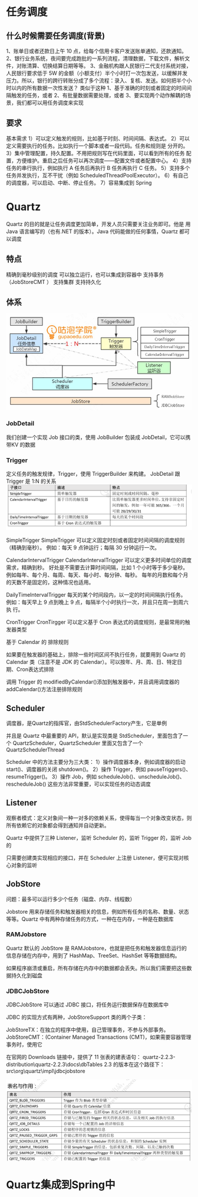# 任务调度

## 什么时候需要任务调度(背景)

1、账单日或者还款日上午 10 点，给每个信用卡客户发送账单通知，还款通知。
2、银行业务系统，夜间要完成跑批的一系列流程，清理数据，下载文件，解析文件，对账清算、切换结算日期等等。
3、金融机构跟人民银行二代支付系统对接，人民银行要求低于 5W 的金额（小额支付）半个小时打一次包发送，以缓解并发压力。所以，银行的跨行转账分成了多个流程：录入、复核、发送。如何把半个小时以内的所有数据一次性发送？
类似于这种
1、基于准确的时刻或者固定的时间间隔触发的任务，或者
2、有批量数据需要处理，或者
3、要实现两个动作解耦的场景，我们都可以用任务调度来实现

## 要求

基本需求
1）可以定义触发的规则，比如基于时刻、时间间隔、表达式。
2）可以定义需要执行的任务。比如执行一个脚本或者一段代码。任务和规则是
分开的。
3）集中管理配置，持久配置。不用把规则写在代码里面，可以看到所有的任务
配置，方便维护。重启之后任务可以再次调度——配置文件或者配置中心。
4）支持任务的串行执行，例如执行 A 任务后再执行 B 任务再执行 C 任务。
5）支持多个任务并发执行，互不干扰（例如 ScheduledThreadPoolExecutor）。
6）有自己的调度器，可以启动、中断、停止任务。
7）容易集成到 Spring

# Quartz

Quartz 的目的就是让任务调度更加简单，开发人员只需要关注业务即可。他是
用 Java 语言编写的（也有.NET 的版本）。Java 代码能做的任何事情，Quartz 都可以调度

## 特点

精确到毫秒级别的调度
可以独立运行，也可以集成到容器中
支持事务（JobStoreCMT ）
支持集群
支持持久化

## 体系

![image.png](./assets/image.png)

### JobDetail

我们创建一个实现 Job 接口的类，使用 JobBuilder 包装成 JobDetail，它可以携带KV 的数据

### Trigger

定义任务的触发规律，Trigger，使用 TriggerBuilder 来构建。
JobDetail 跟 Trigger 是 1:N 的关系
![image.png](./assets/1675684530108-image.png)

SimpleTrigger
SimpleTrigger 可以定义固定时刻或者固定时间间隔的调度规则（精确到毫秒）。
例如：每天 9 点钟运行；每隔 30 分钟运行一次。

CalendarIntervalTrigger
CalendarIntervalTrigger 可以定义更多时间单位的调度需求，精确到秒。
好处是不需要去计算时间间隔，比如 1 个小时等于多少毫秒。
例如每年、每个月、每周、每天、每小时、每分钟、每秒。
每年的月数和每个月的天数不是固定的，这种情况也适用。

DailyTimeIntervalTrigger
每天的某个时间段内，以一定的时间间隔执行任务。
例如：每天早上 9 点到晚上 9 点，每隔半个小时执行一次，并且只在周一到周六执
行。

CronTrigger
CronTirgger 可以定义基于 Cron 表达式的调度规则，是最常用的触发器类型

基于 Calendar  的 排除规则

如果要在触发器的基础上，排除一些时间区间不执行任务，就要用到 Quartz 的Calendar 类（注意不是 JDK 的 Calendar）。可以按年、月、周、日、特定日期、Cron表达式排除

调用 Trigger 的 modifiedByCalendar()添加到触发器中，并且调用调度器的
addCalendar()方法注册排除规则

## Scheduler

调度器，是Quartz的指挥官，由StdSchedulerFactory产生，它是单例

并且是 Quartz 中最重要的 API，默认是实现类是 StdScheduler，里面包含了一个
QuartzScheduler，QuartzScheduler 里面又包含了一个 QuartzSchedulerThread

Scheduler 中的方法主要分为三大类：
1）操作调度器本身，例如调度器的启动 start()、调度器的关闭 shutdown()。
2）操作 Trigger，例如 pauseTriggers()、resumeTrigger()。
3）操作 Job，例如 scheduleJob()、unscheduleJob()、rescheduleJob()
这些方法非常重要，可以实现任务的动态调度

## Listener

观察者模式：定义对象间一种一对多的依赖关系，使得每当一个对象改变状态，则所有依赖它的对象都会得到通知并自动更新。

Quartz 中提供了三种 Listener，监听 Scheduler 的，监听 Trigger 的，监听 Job 的

只需要创建类实现相应的接口，并在 Scheduler 上注册 Listener，便可实现对核心对象的监听

## JobStore

问题：最多可以运行多少个任务（磁盘、内存、线程数）

Jobstore 用来存储任务和触发器相关的信息，例如所有任务的名称、数量、状态等等。Quartz 中有两种存储任务的方式，一种在在内存，一种是在数据库

### RAMJobstore

Quartz 默认的 JobStore 是 RAMJobstore，也就是把任务和触发器信息运行的信息存储在内存中，用到了 HashMap、TreeSet、HashSet 等等数据结构。

如果程序崩溃或重启，所有存储在内存中的数据都会丢失。所以我们需要把这些数据持久化到磁盘

### JDBCJobStore

JDBCJobStore 可以通过 JDBC 接口，将任务运行数据保存在数据库中

JDBC 的实现方式有两种，JobStoreSupport 类的两个子类：

JobStoreTX：在独立的程序中使用，自己管理事务，不参与外部事务。
JobStoreCMT：(Container Managed Transactions (CMT)，如果需要容器管理事务时，使用它

在官网的 Downloads 链接中，提供了 11 张表的建表语句：
quartz-2.2.3-distribution\quartz-2.2.3\docs\dbTables
2.3 的版本在这个路径下：src\org\quartz\impl\jdbcjobstore

![image.png](./assets/1675701512546-image.png)

# Quartz集成到Spring中

